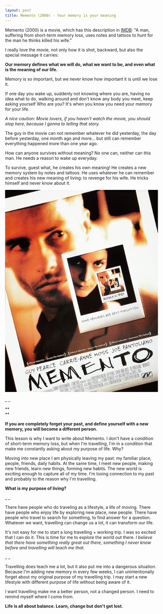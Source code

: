 ```yaml
---
layout: post
title: Memento (2000) - Your memory is your meaning
---
```

Memento (2000) is a movie, which has this description in [IMDB][0]: "A man, suffering from short-term memory loss, uses notes and tattoos to hunt for the man he thinks killed his wife."

  
I really love the movie, not only how it is shot, backward, but also the special message it carries:

  
**Our memory defines what we will do, what we want to be, and even what is the meaning of our life.**

  
Memory is so important, but we never know how important it is until we lose it.

If one day you wake up, suddenly not knowing where you are, having no idea what to do, walking around and don't know any body you meet, keep asking yourself Who are you? It's when you know you need your memory for your life.

  
_A nice caution: Movie lovers, if you haven't watch the movie, you should stop here, because I gonna to telling that story._

  
The guy in the movie can not remember whatever he did yesterday, the day before yesterday, one month ago and more... but still can remember everything happened more than one year ago.

How can anyone survives without meaning? No one can, neither can this man. He needs a reason to wake up everyday.

To survive, guest what, he creates his own meaning! He creates a new memory system by notes and tattoos. He uses whatever he can remember and creates his new meaning of living: to revenge for his wife. He tricks himself and never know about it.

  
  
![](/images/808f2b49-6a8d-40cc-b7d4-04798f893ed2/memento-movie_poster-02.jpeg)

  
\_ \_

**  
**

**If you are completely forget your past, and define yourself with a new memory, you will become a different person.**  

  
This lesson is why I want to write about Memento. I don't have a condition of short-term memory loss, but when I'm travelling, I'm in a condition that make me constantly asking about my purpose of life. Why?

  
Moving into new place I am physically leaving my past: my familiar place, people, friends, daily habits. At the same time, I meet new people, making new friends, learn new things, forming new habits. The new world is exciting enough to capture all of my time. I'm losing connection to my past and probably to the reason why I'm travelling.

**What is my purpose of living?**

\_ \_
  
There have people who do traveling as a lifestyle, a life of moving. There have people who enjoy life by exploring new place, new people. There have people who travel to search for something, to find answer for a question. Whatever we want, travelling can change us a lot, it can transform our life.

  
It's not easy for me to start a long travelling + working trip. I was so excited that I can do it. This is time for me to explore the world out there. _I believe that there have something really great out there, something I never know before and travelling will teach me that._

\_ \_
  
Travelling does teach me a lot, but it also put me into a dangerous situation. Because I'm adding new memory in every few weeks, I can unintentionally forget about my original purpose of my travelling trip. I may start a new lifestyle with different purpose of life without being aware of it. 

  
I want travelling make me a better person, not a changed person. I need to remind myself where I come from.

  
**Life is all about balance. Learn, change but don't get lost.**


[0]: http://www.imdb.com/title/tt0209144/
